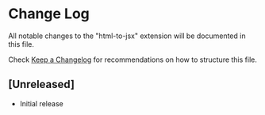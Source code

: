 # Change Log

All notable changes to the "html-to-jsx" extension will be documented in this file.

Check [Keep a Changelog](http://keepachangelog.com/) for recommendations on how to structure this file.

## [Unreleased]

- Initial release
